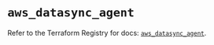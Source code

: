 # `aws_datasync_agent`

Refer to the Terraform Registry for docs: [`aws_datasync_agent`](https://registry.terraform.io/providers/hashicorp/aws/6.0.0/docs/resources/datasync_agent).
